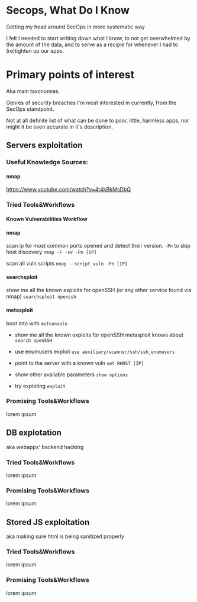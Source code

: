 # Secops, What Do I Know 
Getting my head around SecOps in more systematic way

I felt I needed to start writing down what I know, to not get overwhelmed by the amount of the data, and to serve as a recipie for whenever
I had to (re)tighten up our apps.

# Primary points of interest

Aka main taxonomies.

Genres of security breaches I'm most interested in currently, from the SecOps standpoint.

Not at all definite list of what can be done to poor, little, harmless apps, nor might it be even accurate in it's description.


## Servers exploitation

### Useful Knowledge Sources:

#### nmap

https://www.youtube.com/watch?v=4t4kBkMsDbQ

### Tried Tools&Workflows

#### Known Vulnerabilities Workflow

#### nmap

scan ip for most common ports opened and detect their version. `-Pn` to skip host discovery
`nmap -F -sV -Pn [IP]`

scan all vuln scripts `nmap --script vuln -Pn [IP]`

#### searchsploit

show me all the known exploits for openSSH (or any other service found via nmap)
`searchsploit openssh`

#### metasploit

boot into with `msfconsole`

* show me all the known exploits for openSSH metasploit knows about `search openSSH`

* use enumusers exploit `use auxiliary/scanner/ssh/ssh_enumusers`

* point to the server with a known vuln `set RHOST [IP]`

* show other available parameters `show options`

* try exploting `exploit`

### Promising Tools&Workflows

lorem ipsum


## DB explotation

aka webapps' backend hacking

### Tried Tools&Workflows

lorem ipsum

### Promising Tools&Workflows

lorem ipsum


## Stored JS exploitation

aka making sure html is being sanitized properly

### Tried Tools&Workflows

lorem ipsum

### Promising Tools&Workflows

lorem ipsum
